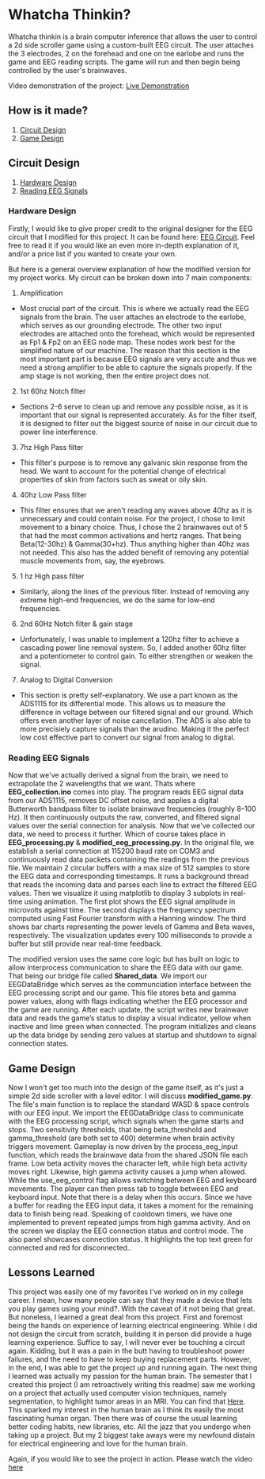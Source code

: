 # Whatcha Thinkin? 

Whatcha thinkin is a brain computer inference that allows the user to control a 2d side scroller game using a custom-built EEG circuit. The user attaches the 3 electrodes, 2 on the forehead and one on tne earlobe and runs the game and EEG reading scripts. The game will run and then begin being controlled by the user's brainwaves. 

Video demonstration of the project: [Live Demonstration](https://www.youtube.com/watch?v=aFaplhdCCEs)




## How is it made?

1. [Circuit Design](#Circuit-Design)
2. [Game Design](#Game-Design)

   
## Circuit Design

1. [Hardware Design](#Hardware-Design)
2. [Reading EEG Signals](#Reading-EEG-Signals)

### Hardware Design
Firstly, I would like to give proper credit to the original designer for the EEG circuit that I modified for this project. It can be found here: [EEG Circuit](https://www.instructables.com/DIY-EEG-and-ECG-Circuit/). Feel free to read it if you would like an even more in-depth explanation of it, and/or a price list if you wanted to create your own.

But here is a general overview explanation of how the modified version for my project works. My circuit can be broken down into 7 main components:

1. Amplification
- Most crucial part of the circuit. This is where we actually read the EEG signals from the brain. The user attaches an electrode to the earlobe, which serves as our grounding electrode. The other two input electrodes are attached onto the forehead, which would be represented as Fp1 & Fp2 on an EEG node map. These nodes work best for the simplified nature of our machine. The reason that this section is the most important part is because EEG signals are very accute and thus we need a strong amplifier to be able to capture the signals properly. If the amp stage is not working, then the entire project does not. 

2. 1st 60hz Notch filter
- Sections 2-6 serve to clean up and remove any possible noise, as it is important that our signal is represented accurately. As for the filter itself, it is designed to filter out the biggest source of noise in our circuit due to power line interference.

3. 7hz High Pass filter
- This filter's purpose is to remove any galvanic skin response from the head. We want to account for the potential change of electrical properties of skin from factors such as sweat or oily skin.

4. 40hz Low Pass filter
- This filter ensures that we aren't reading any waves above 40hz as it is unnecessary and could contain noise. For the project, I chose to limit movement to a binary choice. Thus, I chose the 2 brainwaves out of 5 that had the most common activations and hertz ranges. That being Beta(12-30hz) & Gamma(30+hz). Thus anything higher than 40hz was not needed. This also has the added benefit of removing any potential muscle movements from, say, the eyebrows. 

5. 1 hz High pass filter
- Similarly, along the lines of the previous filter. Instead of removing any extreme high-end frequencies, we do the same for low-end frequencies.

6. 2nd 60Hz Notch filter & gain stage
- Unfortunately, I was unable to implement a 120hz filter to achieve a cascading power line removal system. So, I added another 60hz filter and a potentiometer to control gain. To either strengthen or weaken the signal.

7. Analog to Digital Conversion
- This section is pretty self-explanatory. We use a part known as the ADS1115 for its differential mode. This allows us to measure the difference in voltage between our filtered signal and our ground. Which offers even another layer of noise cancellation. The ADS is also able to more precisiely capture signals than the arudino. Making it the perfect low cost effective part to convert our signal from analog to digital. 
### Reading EEG Signals

Now that we've actually derived a signal from the brain, we need to extrapolate the 2 wavelengths that we want. Thats where **EEG_collection.ino** comes into play. The program reads EEG signal data from our ADS1115, removes DC offset noise, and applies a digital Butterworth bandpass filter to isolate brainwave frequencies (roughly 8–100 Hz). It then continuously outputs the raw, converted, and filtered signal values over the serial connection for analysis. Now that we've collected our data, we need to process it further. Which of course takes place in **EEG_processing.py** & **modified_eeg_processing.py**. In the original file, we establish a serial connection at 115200 baud rate on COM3 and continuously read data packets containing the readings from the previous file. We maintain 2 circular buffers with a max size of 512 samples to store the EEG data and corresponding timestamps. It runs a background thread that reads the incoming data and parses each line to extract the filtered EEG values. Then we visualize it using matplotlib to display 3 subplots in real-time using animation. The first plot shows the EEG signal amplitude in microvolts against time. The second displays the frequency spectrum computed using Fast Fourier transform with a Hanning window. The third shows bar charts representing the power levels of Gamma and Beta waves, respectively. The visualization updates every 100 milliseconds to provide a buffer but still provide near real-time feedback. 

The modified version uses the same core logic but has built on logic to allow interprocess communication to share the EEG data with our game. That being our bridge file called **Shared_data**. We import our EEGDataBridge which serves as the communciation interface between the EEG processing script and our game. This file stores beta and gamma power values, along with flags indicating whether the EEG processor and the game are running. After each update, the script writes new brainwave data and reads the game’s status to display a visual indicator, yellow when inactive and lime green when connected. The program initializes and cleans up the data bridge by sending zero values at startup and shutdown to signal connection states. 
## Game Design
Now I won't get too much into the design of the game itself, as it's just a simple 2d side scroller with a level editor. I will discuss **modified_game.py**. The file's main function is to replace the standard WASD & space controls with our EEG input. We import the EEGDataBridge class to communicate with the EEG processing script, which signals when the game starts and stops. Two sensitivity thresholds, that being beta_threshold and gamma_threshold (are both set to 400) determine when brain activity triggers movement. Gameplay is now driven by the process_eeg_input function, which reads the brainwave data from the shared JSON file each frame. Low beta activity moves the character left, while high beta activity moves right. Likewise, high gamma activity causes a jump when allowed. While the use_eeg_control flag allows switching between EEG and keyboard movements. The player can then press tab to toggle between EEG and keyboard input.  Note that there is a delay when this occurs. Since we have a buffer for reading the EEG input data, it takes a moment for the remaining data to finish being read. Speaking of cooldown timers, we have one implemented to prevent repeated jumps from high gamma activity. And on the screen we display the EEG connection status and control mode. The also panel showcases connection status. It highlights the top text green for connected and red for disconnected..


## Lessons Learned
This project was easily one of my favorites I've worked on in my college career. I mean, how many people can say that they made a device that lets you play games using your mind?. With the caveat of it not being that great. But noneless, I learned a great deal from this project. First and foremost being the hands on experience of learning electrical engineering. While I did not design the circuit from scratch, building it in person did provide a huge learning experience. Suffice to say, I will never ever be touching a circuit again. Kidding, but it was a pain in the butt having to troubleshoot power failures, and the need to have to keep buying replacement parts. However, in the end, I was able to get the project up and running again. The next thing I learned was actually my passion for the human brain. The semester that I created this project (I am retroactively writing this readme) saw me working on a project that actually used computer vision techniques, namely segmentation, to highlight tumor areas in an MRI. You can find that [Here](https://github.com/Er1ckD1az/TumorHighlightingUsingSegmentation). This sparked my interest in the human brain as I think its easily the most fascinating human organ. Then there was of course the usual learning better coding habits, new libraries, etc. All the jazz that you undergo when taking up a project. But my 2 biggest take aways were my newfound distain for electrical engineering and love for the human brain. 

Again, if you would like to see the project in action. Please watch the video [here](https://www.youtube.com/watch?v=aFaplhdCCEs)
